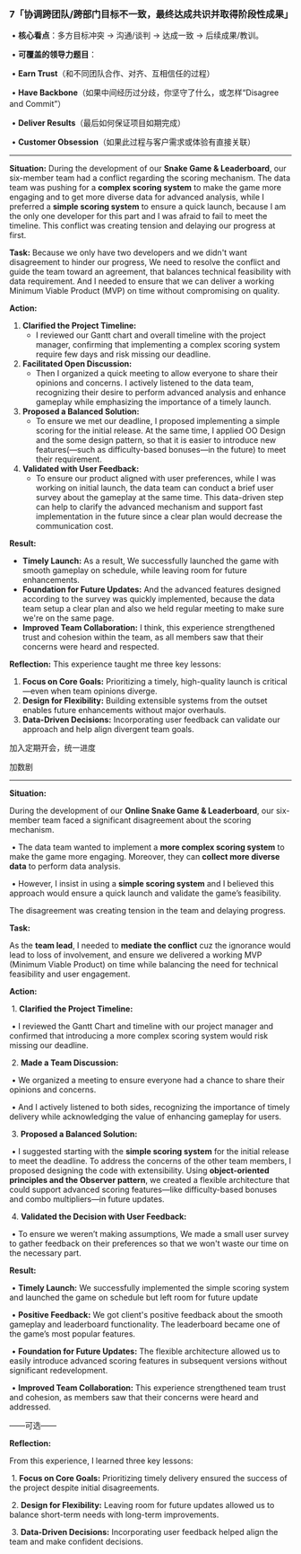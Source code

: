 ### **7「协调跨团队/跨部门目标不一致，最终达成共识并取得阶段性成果」**

​	•	**核心看点**：多方目标冲突 -> 沟通/谈判 -> 达成一致 -> 后续成果/教训。

​	•	**可覆盖的领导力题目**：

​	•	**Earn Trust**（和不同团队合作、对齐、互相信任的过程）

​	•	**Have Backbone**（如果中间经历过分歧，你坚守了什么，或怎样“Disagree and Commit”）

​	•	**Deliver Results**（最后如何保证项目如期完成）

​	•	**Customer Obsession**（如果此过程与客户需求或体验有直接关联）

------

**Situation:**
During the development of our **Snake Game & Leaderboard**, our six-member team had a conflict regarding the scoring mechanism. The data team was pushing for a **complex scoring system** to make the game more engaging and to get more diverse data for advanced analysis, while I preferred a **simple scoring system** to ensure a quick launch, because I am the only one developer for this part and I was afraid to fail to meet the timeline. This conflict was creating tension and delaying our progress at first.

**Task:**
Because we only have two developers and we didn't want disagreement to hinder our progress, We need to resolve the conflict and guide the team toward an agreement, that balances technical feasibility with data requirement. And I needed to ensure that we can deliver a working Minimum Viable Product (MVP) on time without compromising on quality.

**Action:**

1. **Clarified the Project Timeline:**
   - I reviewed our Gantt chart and overall timeline with the project manager, confirming that implementing a complex scoring system require few days and risk missing our deadline.
2. **Facilitated Open Discussion:**
   - Then I organized a quick meeting to allow everyone to share their opinions and concerns. I actively listened to the data team, recognizing their desire to perform advanced analysis and enhance gameplay while emphasizing the importance of a timely launch.
3. **Proposed a Balanced Solution:**
   - To ensure we met our deadline, I proposed implementing a simple scoring for the initial release. At the same time, I applied OO Design and the some design pattern, so that it is easier to introduce new features(—such as difficulty-based bonuses—in the future) to meet their requirement.
4. **Validated with User Feedback:**
   - To ensure our product aligned with user preferences, while I was working on initial launch, the data team can conduct a brief user survey about the gameplay at the same time. This data-driven step can help to clarify the advanced mechanism and support fast implementation in the future since a clear plan would decrease the communication cost.

**Result:**

- **Timely Launch:** As a result, We successfully launched the game with smooth gameplay on schedule, while leaving room for future enhancements. 
- **Foundation for Future Updates:** And the advanced features designed according to the survey was quickly implemented, because the data team setup a clear plan and also we held regular meeting to make sure we're on the same page.
- **Improved Team Collaboration:** I think, this experience strengthened trust and cohesion within the team, as all members saw that their concerns were heard and respected.

**Reflection:**
This experience taught me three key lessons:

1. **Focus on Core Goals:** Prioritizing a timely, high-quality launch is critical—even when team opinions diverge.
2. **Design for Flexibility:** Building extensible systems from the outset enables future enhancements without major overhauls.
3. **Data-Driven Decisions:** Incorporating user feedback can validate our approach and help align divergent team goals.



加入定期开会，统一进度

加数剧

-------

**Situation:**

During the development of our **Online Snake Game & Leaderboard**, our six-member team faced a significant disagreement about the scoring mechanism.

​	•	The data team wanted to implement a **more complex scoring system**  to make the game more engaging. Moreover, they can **collect more diverse data** to perform data analysis.

​	•	However, I insist in using a **simple scoring system** and I believed this approach would ensure a quick launch and validate the game’s feasibility.


The disagreement was creating tension in the team and delaying progress.



**Task:**

As the **team lead**, I needed to **mediate the conflict** cuz the ignorance would lead to loss of involvement, and ensure we delivered a working MVP (Minimum Viable Product) on time while balancing the need for technical feasibility and user engagement.



**Action:**

​	1.	**Clarified the Project Timeline:**

​	•	I reviewed the Gantt Chart and timeline with our project manager and confirmed that introducing a more complex scoring system would risk missing our deadline.

​	2.	**Made a Team Discussion:**

​	•	We organized a meeting to ensure everyone had a chance to share their opinions and concerns.

​	•	And I actively listened to both sides, recognizing the importance of timely delivery while acknowledging the value of enhancing gameplay for users.

​	3.	**Proposed a Balanced Solution:**

​	•	I suggested starting with the **simple scoring system** for the initial release to meet the deadline. To address the concerns of the other team members, I proposed designing the code with extensibility. Using **object-oriented principles and the Observer pattern**, we created a flexible architecture that could support advanced scoring features—like difficulty-based bonuses and combo multipliers—in future updates.

​	4.	**Validated the Decision with User Feedback:**

​	•	To ensure we weren’t making assumptions, We made a small user survey to gather feedback on their preferences so that we won't waste our time on the necessary part.



**Result:**

​	•	**Timely Launch:** We successfully implemented the simple scoring system and launched the game on schedule but left room for future update

​	•	**Positive Feedback:** We got client's positive feedback about the smooth gameplay and leaderboard functionality. The leaderboard became one of the game’s most popular features.

​	•	**Foundation for Future Updates:** The flexible architecture allowed us to easily introduce advanced scoring features in subsequent versions without significant redevelopment.

​	•	**Improved Team Collaboration:** This experience strengthened team trust and cohesion, as members saw that their concerns were heard and addressed.



——可选——

**Reflection:**

From this experience, I learned three key lessons:

​	1.	**Focus on Core Goals:** Prioritizing timely delivery ensured the success of the project despite initial disagreements.

​	2.	**Design for Flexibility:** Leaving room for future updates allowed us to balance short-term needs with long-term improvements.

​	3.	**Data-Driven Decisions:** Incorporating user feedback helped align the team and make confident decisions.
